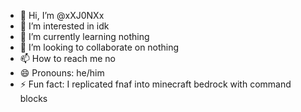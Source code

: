 - 👋 Hi, I’m @xXJ0NXx
- 👀 I’m interested in idk
- 🌱 I’m currently learning nothing
- 💞️ I’m looking to collaborate on nothing
- 📫 How to reach me no
- 😄 Pronouns: he/him
- ⚡ Fun fact: I replicated fnaf into minecraft bedrock with command blocks

<!---
xXJ0NXx/xXJ0NXx is a ✨ special ✨ repository because its `README.md` (this file) appears on your GitHub profile.
You can click the Preview link to take a look at your changes.
--->
